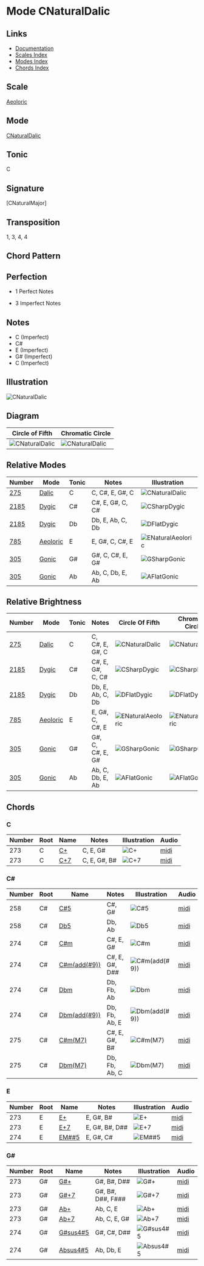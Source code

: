 # Mode CNaturalDalic

## Links

- [Documentation](README.md)
- [Scales Index](Scales.md)
- [Modes Index](Modes.md)
- [Chords Index](Chords.md)

## Scale

[Aeoloric](ScaleAeoloric.md)

## Mode

[CNaturalDalic](ModeCNaturalDalic.md)

## Tonic

C

## Signature

[CNaturalMajor]

## Transposition

1, 3, 4, 4

## Chord Pattern



## Perfection

 - 1 Perfect Notes

 - 3 Imperfect Notes

## Notes

- C (Imperfect)
- C#
- E (Imperfect)
- G# (Imperfect)
- C (Imperfect)

## Illustration

![CNaturalDalic](ModeCNaturalDalic.png)

## Diagram

| Circle of Fifth | Chromatic Circle |
|-----------------|------------------|
| ![CNaturalDalic](CircleOfFifthModeCNaturalDalic.svg) | ![CNaturalDalic](ChromaticCircleModeCNaturalDalic.svg) |
## Relative Modes

| Number | Mode | Tonic | Notes | Illustration |
|--------|------|-------|-------|--------------|
| [275](https://ianring.com/musictheory/scales/275) | [Dalic](ModeDalic.md) | C | C, C#, E, G#, C | ![CNaturalDalic](ModeCNaturalDalic.png) |
| [2185](https://ianring.com/musictheory/scales/2185) | [Dygic](ModeDygic.md) | C# | C#, E, G#, C, C# | ![CSharpDygic](ModeCSharpDygic.png) |
| [2185](https://ianring.com/musictheory/scales/2185) | [Dygic](ModeDygic.md) | Db | Db, E, Ab, C, Db | ![DFlatDygic](ModeDFlatDygic.png) |
| [785](https://ianring.com/musictheory/scales/785) | [Aeoloric](ModeAeoloric.md) | E | E, G#, C, C#, E | ![ENaturalAeoloric](ModeENaturalAeoloric.png) |
| [305](https://ianring.com/musictheory/scales/305) | [Gonic](ModeGonic.md) | G# | G#, C, C#, E, G# | ![GSharpGonic](ModeGSharpGonic.png) |
| [305](https://ianring.com/musictheory/scales/305) | [Gonic](ModeGonic.md) | Ab | Ab, C, Db, E, Ab | ![AFlatGonic](ModeAFlatGonic.png) |
## Relative Brightness

| Number | Mode | Tonic | Notes | Circle Of Fifth | Chromatic Circle |
|--------|------|-------|-------|-----------------|------------------|
| [275](https://ianring.com/musictheory/scales/275) | [Dalic](ModeDalic.md) | C | C, C#, E, G#, C | ![CNaturalDalic](CircleOfFifthModeCNaturalDalic.svg) | ![CNaturalDalic](ChromaticCircleModeCNaturalDalic.svg) |
| [2185](https://ianring.com/musictheory/scales/2185) | [Dygic](ModeDygic.md) | C# | C#, E, G#, C, C# | ![CSharpDygic](CircleOfFifthModeCSharpDygic.svg) | ![CSharpDygic](ChromaticCircleModeCSharpDygic.svg) |
| [2185](https://ianring.com/musictheory/scales/2185) | [Dygic](ModeDygic.md) | Db | Db, E, Ab, C, Db | ![DFlatDygic](CircleOfFifthModeDFlatDygic.svg) | ![DFlatDygic](ChromaticCircleModeDFlatDygic.svg) |
| [785](https://ianring.com/musictheory/scales/785) | [Aeoloric](ModeAeoloric.md) | E | E, G#, C, C#, E | ![ENaturalAeoloric](CircleOfFifthModeENaturalAeoloric.svg) | ![ENaturalAeoloric](ChromaticCircleModeENaturalAeoloric.svg) |
| [305](https://ianring.com/musictheory/scales/305) | [Gonic](ModeGonic.md) | G# | G#, C, C#, E, G# | ![GSharpGonic](CircleOfFifthModeGSharpGonic.svg) | ![GSharpGonic](ChromaticCircleModeGSharpGonic.svg) |
| [305](https://ianring.com/musictheory/scales/305) | [Gonic](ModeGonic.md) | Ab | Ab, C, Db, E, Ab | ![AFlatGonic](CircleOfFifthModeAFlatGonic.svg) | ![AFlatGonic](ChromaticCircleModeAFlatGonic.svg) |

## Chords

### C

| Number | Root | Name | Notes | Illustration | Audio |
|--------|------|------|-------|--------------|-------|
| 273 | C | [C+](ChordCNaturalAugmented.md) | C, E, G# | ![C+](ChordCNaturalAugmentedRootPosition.png) | [midi](ChordCNaturalAugmentedRootPosition.mid) |
| 273 | C | [C+7](ChordCNaturalAugmentedAugmentedSeventh.md) | C, E, G#, B# | ![C+7](ChordCNaturalAugmentedAugmentedSeventhRootPosition.png) | [midi](ChordCNaturalAugmentedAugmentedSeventhRootPosition.mid) |

### C#

| Number | Root | Name | Notes | Illustration | Audio |
|--------|------|------|-------|--------------|-------|
| 258 | C# | [C#5](ChordCSharpPowerChord.md) | C#, G# | ![C#5](ChordCSharpPowerChordRootPosition.png) | [midi](ChordCSharpPowerChordRootPosition.mid) |
| 258 | C# | [Db5](ChordDFlatPowerChord.md) | Db, Ab | ![Db5](ChordDFlatPowerChordRootPosition.png) | [midi](ChordDFlatPowerChordRootPosition.mid) |
| 274 | C# | [C#m](ChordCSharpMinor.md) | C#, E, G# | ![C#m](ChordCSharpMinorRootPosition.png) | [midi](ChordCSharpMinorRootPosition.mid) |
| 274 | C# | [C#m(add(#9))](ChordCSharpMinorAddSharpNinth.md) | C#, E, G#, D## | ![C#m(add(#9))](ChordCSharpMinorAddSharpNinthRootPosition.png) | [midi](ChordCSharpMinorAddSharpNinthRootPosition.mid) |
| 274 | C# | [Dbm](ChordDFlatMinor.md) | Db, Fb, Ab | ![Dbm](ChordDFlatMinorRootPosition.png) | [midi](ChordDFlatMinorRootPosition.mid) |
| 274 | C# | [Dbm(add(#9))](ChordDFlatMinorAddSharpNinth.md) | Db, Fb, Ab, E | ![Dbm(add(#9))](ChordDFlatMinorAddSharpNinthRootPosition.png) | [midi](ChordDFlatMinorAddSharpNinthRootPosition.mid) |
| 275 | C# | [C#m(M7)](ChordCSharpMinorMajorSeventh.md) | C#, E, G#, B# | ![C#m(M7)](ChordCSharpMinorMajorSeventhRootPosition.png) | [midi](ChordCSharpMinorMajorSeventhRootPosition.mid) |
| 275 | C# | [Dbm(M7)](ChordDFlatMinorMajorSeventh.md) | Db, Fb, Ab, C | ![Dbm(M7)](ChordDFlatMinorMajorSeventhRootPosition.png) | [midi](ChordDFlatMinorMajorSeventhRootPosition.mid) |

### E

| Number | Root | Name | Notes | Illustration | Audio |
|--------|------|------|-------|--------------|-------|
| 273 | E | [E+](ChordENaturalAugmented.md) | E, G#, B# | ![E+](ChordENaturalAugmentedRootPosition.png) | [midi](ChordENaturalAugmentedRootPosition.mid) |
| 273 | E | [E+7](ChordENaturalAugmentedAugmentedSeventh.md) | E, G#, B#, D## | ![E+7](ChordENaturalAugmentedAugmentedSeventhRootPosition.png) | [midi](ChordENaturalAugmentedAugmentedSeventhRootPosition.mid) |
| 274 | E | [EM##5](ChordENaturalMajorDoubleSharpFifth.md) | E, G#, C# | ![EM##5](ChordENaturalMajorDoubleSharpFifthRootPosition.png) | [midi](ChordENaturalMajorDoubleSharpFifthRootPosition.mid) |

### G#

| Number | Root | Name | Notes | Illustration | Audio |
|--------|------|------|-------|--------------|-------|
| 273 | G# | [G#+](ChordGSharpAugmented.md) | G#, B#, D## | ![G#+](ChordGSharpAugmentedRootPosition.png) | [midi](ChordGSharpAugmentedRootPosition.mid) |
| 273 | G# | [G#+7](ChordGSharpAugmentedAugmentedSeventh.md) | G#, B#, D##, F### | ![G#+7](ChordGSharpAugmentedAugmentedSeventhRootPosition.png) | [midi](ChordGSharpAugmentedAugmentedSeventhRootPosition.mid) |
| 273 | G# | [Ab+](ChordAFlatAugmented.md) | Ab, C, E | ![Ab+](ChordAFlatAugmentedRootPosition.png) | [midi](ChordAFlatAugmentedRootPosition.mid) |
| 273 | G# | [Ab+7](ChordAFlatAugmentedAugmentedSeventh.md) | Ab, C, E, G# | ![Ab+7](ChordAFlatAugmentedAugmentedSeventhRootPosition.png) | [midi](ChordAFlatAugmentedAugmentedSeventhRootPosition.mid) |
| 274 | G# | [G#sus4#5](ChordGSharpSuspendedFourthSharpFifth.md) | G#, C#, D## | ![G#sus4#5](ChordGSharpSuspendedFourthSharpFifthRootPosition.png) | [midi](ChordGSharpSuspendedFourthSharpFifthRootPosition.mid) |
| 274 | G# | [Absus4#5](ChordAFlatSuspendedFourthSharpFifth.md) | Ab, Db, E | ![Absus4#5](ChordAFlatSuspendedFourthSharpFifthRootPosition.png) | [midi](ChordAFlatSuspendedFourthSharpFifthRootPosition.mid) |

